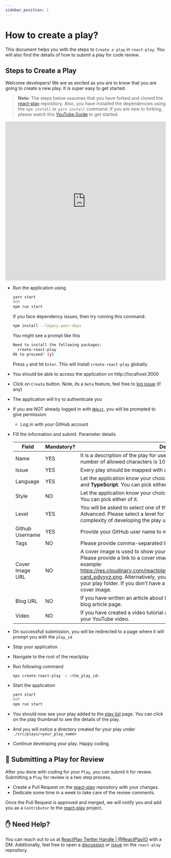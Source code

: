 ```yaml
---
sidebar_position: 1
---
```


# How to create a play?

This document helps you with the steps to `Create a play` in `react-play`. You will also find the details of how to submit a play for code review.

## Steps to Create a Play

Welcome developers! We are as excited as you are to know that you are going to create a new play. It is super easy to get started.

> **Note:** The steps below assumes that you have forked and cloned the [react-play](https://github.com/reactplay/react-play) repository. Also, you have installed the dependencies using the `npm install` or `yarn install` command. If you are new to forking, please watch this [YouTube Guide](https://www.youtube.com/watch?v=h8suY-Osn8Q) to get started.

<iframe width="100%" height="500" src="https://www.youtube.com/embed/h8suY-Osn8Q" title="YouTube video player" frameborder="0" allow="accelerometer; autoplay; clipboard-write; encrypted-media; gyroscope; picture-in-picture" allowfullscreen></iframe>

- Run the application using

  ```bash
  yarn start
  #OR
  npm run start
  ```

  If you face dependency issues, then try running this command:

  ```bash
  npm install --legacy-peer-deps
  ```

  You might see a prompt like this

  ```bash
  Need to install the following packages:
    create-react-play
  Ok to proceed? (y)
  ```

  Press `y` and hit `Enter`. This will install `create-react-play` globally.

- You should be able to access the application on http://localhost:3000
- Click on `Create` button. Note, its a `beta` feature, feel free to [log issue](https://github.com/reactplay/react-play/issues) (if any)
- The application will try to authenticate you
- If you are NOT already logged in with [`NHost`](https://nhost.io), you will be prompted to give permission
  - Log in with your GitHub account
- Fill the information and submit.
  Parameter details

  | Field           | Mandatory? | Description                                                                                                                                                                                                                                                                                                                                                                                                               |
  | --------------- | ---------- | ------------------------------------------------------------------------------------------------------------------------------------------------------------------------------------------------------------------------------------------------------------------------------------------------------------------------------------------------------------------------------------------------------------------------- |
  | Name            | YES        | It is a description of the play for users to understand it better. The maximum number of allowed characters is 1024.                                                                                                                                                                                                                                                                                                      |
  | Issue           | YES        | Every play should be mapped with an issue. Select it here.                                                                                                                                                                                                                                                                                                                                                                |
  | Language        | YES        | Let the application know your choice of script. It supports both <b>JavaScript</b> and <b>TypeScript</b>. You can pick either of it.                                                                                                                                                                                                                                                                                      |
  | Style           | NO         | Let the application know your choice of style. It supports both <b>css</b> and <b>scss</b>. You can pick either of it.                                                                                                                                                                                                                                                                                                    |
  | Level           | YES        | You will be asked to select one of the three levels, Beginner, Intermediate, or Advanced. Please select a level for the play. A level indicates the possible complexity of developing the play using React.                                                                                                                                                                                                               |
  | Github Username | YES        | Provide your GitHub user name to mark you as the creator of the play.                                                                                                                                                                                                                                                                                                                                                     |
  | Tags            | NO         | Please provide comma-separated list of tags. Example: JSX, Hooks                                                                                                                                                                                                                                                                                                                                                          |
  | Cover Image URL | NO         | A cover image is used to show your play with a thumbnail in the play list page. Please provide a link to a cover image that is publicly accessible using a URL, example: https://res.cloudinary.com/reactplay/image/upload/v1649060528/demos/id-card_pdvyvz.png. Alternatively, you can have a cover.png file in the root of your play folder. If you don't have a cover image, the app will use the default cover image. |
  | Blog URL        | NO         | If you have written an article about this play, please provide the link to your blog article page.                                                                                                                                                                                                                                                                                                                        |
  | Video           | NO         | If you have created a video tutorial about this play, please provide the link to your YouTube video.                                                                                                                                                                                                                                                                                                                      |

- On successfull submission, you will be redirected to a page where it will prompt you with the `play_id`
- Stop your application
- Navigate to the root of the reactplay
- Run following command
  ```bash
  npx create-react-play -c <the_play_id>
  ```
- Start the application
  ```bash
  yarn start
  #OR
  npm run start
  ```
- You should now see your play added to the [play list](http://localhost:3000/plays) page. You can click on the play thumbnail to see the details of the play.
- And you will notice a directory created for your play under `./src/plays/<your_play_name>`
- Continue developing your play. Happy coding.

## 👀 Submitting a Play for Review

After you done with coding for your `Play`, you can submit it for review. Submitting a `Play` for review is a two step process.

- Create a Pull Request on the [react-play](https://github.com/reactplay/react-play) repository with your changes.
- Dedicate some time in a week to take care of the review comments.

Once the Pull Request is approved and merged, we will notify you and add you as a `Contributor` to the [react-play](https://github.com/reactplay/react-play) project.

## ✋ Need Help?

You can reach out to us at [ReactPlay Twitter Handle | @ReactPlayIO](https://twitter.com/ReactPlayIO) with a DM. Additionally, feel free to open a [discussion](https://github.com/reactplay/react-play/discussions) or [issue](https://github.com/reactplay/react-play/issues) on the `react-play` repository.
